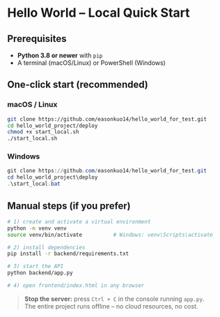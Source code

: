 # Hello World – Local Quick Start

## Prerequisites
- **Python 3.8 or newer** with `pip`
- A terminal (macOS/Linux) or PowerShell (Windows)

## One-click start (recommended)

### macOS / Linux
```bash
git clone https://github.com/easonkuo14/hello_world_for_test.git
cd hello_world_project/deploy
chmod +x start_local.sh
./start_local.sh
```

### Windows
```powershell
git clone https://github.com/easonkuo14/hello_world_for_test.git
cd hello_world_project\deploy
.\start_local.bat
```

## Manual steps (if you prefer)

```bash
# 1) create and activate a virtual environment
python -m venv venv
source venv/bin/activate          # Windows: venv\Scripts\activate

# 2) install dependencies
pip install -r backend/requirements.txt

# 3) start the API
python backend/app.py

# 4) open frontend/index.html in any browser
```

> **Stop the server:** press `Ctrl + C` in the console running `app.py`.  
> The entire project runs offline – no cloud resources, no cost.
